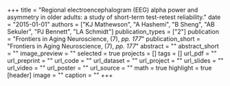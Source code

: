 +++
title = "Regional electroencephalogram (EEG) alpha power and asymmetry in older adults: a study of short-term test-retest reliability."
date = "2015-01-01"
authors = ["KJ Mathewson", "A Hashemi", "B Sheng", "AB Sekuler", "PJ Bennett", "LA Schmidt"]
publication_types = ["2"]
publication = "Frontiers in Aging Neuroscience, (7), _pp. 177_"
publication_short = "Frontiers in Aging Neuroscience, (7), _pp. 177_"
abstract = ""
abstract_short = ""
image_preview = ""
selected = true
projects = []
tags = []
url_pdf = ""
url_preprint = ""
url_code = ""
url_dataset = ""
url_project = ""
url_slides = ""
url_video = ""
url_poster = ""
url_source = ""
math = true
highlight = true
[header]
image = ""
caption = ""
+++
